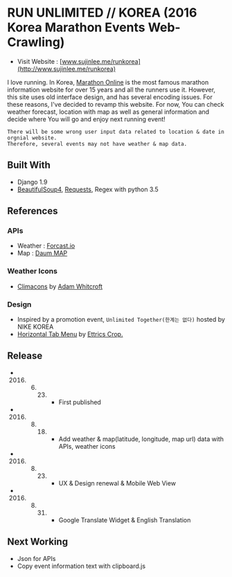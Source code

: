 # RUN UNLIMITED // KOREA (2016 Korea Marathon Events Web-Crawling) 
* Visit Website : [www.sujinlee.me/runkorea](http://www.sujinlee.me/runkorea)

I love running. In Korea, [Marathon Online](http://www.marathon.pe.kr/schedule_index.html) is the most famous marathon information website for over 15 years and all the runners use it. However, this site uses old interface design, and has several encoding issues.
For these reasons, I've decided to revamp this website. For now, You can check weather forecast, location with map as well as general information and decide where You will go and enjoy next running event!

```
There will be some wrong user input data related to location & date in orgnial website.
Therefore, several events may not have weather & map data.
```
## Built With
* Django 1.9 
* [BeautifulSoup4](https://www.crummy.com/software/BeautifulSoup/bs4/doc/), [Requests](http://docs.python-requests.org/en/master/), Regex with python 3.5

## References
### APIs
* Weather : [Forcast.io](https://developer.forecast.io/)
* Map : [Daum MAP](http://apis.map.daum.net/web/)

### Weather Icons
* [Climacons](http://adamwhitcroft.com/climacons/) by [Adam Whitcroft](https://twitter.com/adamwhitcroft)

### Design
* Inspired by a promotion event, `Unlimited Together(한계는 없다)` hosted by NIKE KOREA
* [Horizontal Tab Menu](http://codepen.io/ettrics/pen/qEeZRY) by [Ettrics Crop.](http://ettrics.com/portfolio/)

## Release
* 2016. 06. 23. - First published
* 2016. 08. 18. - Add weather & map(latitude, longitude, map url) data with APIs, weather icons
* 2016. 08. 23. - UX & Design renewal & Mobile Web View
* 2016. 08. 31. - Google Translate Widget & English Translation

## Next Working
* Json for APIs
* Copy event information text with clipboard.js
